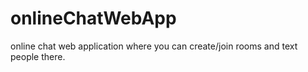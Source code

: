 # onlineChatWebApp
online chat web application where you can create/join rooms and text people there.
